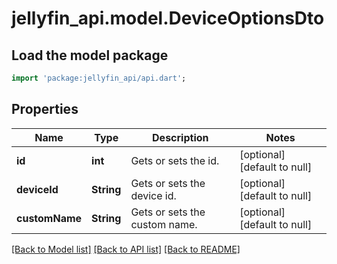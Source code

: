 # jellyfin_api.model.DeviceOptionsDto

## Load the model package
```dart
import 'package:jellyfin_api/api.dart';
```

## Properties
Name | Type | Description | Notes
------------ | ------------- | ------------- | -------------
**id** | **int** | Gets or sets the id. | [optional] [default to null]
**deviceId** | **String** | Gets or sets the device id. | [optional] [default to null]
**customName** | **String** | Gets or sets the custom name. | [optional] [default to null]

[[Back to Model list]](../README.md#documentation-for-models) [[Back to API list]](../README.md#documentation-for-api-endpoints) [[Back to README]](../README.md)


